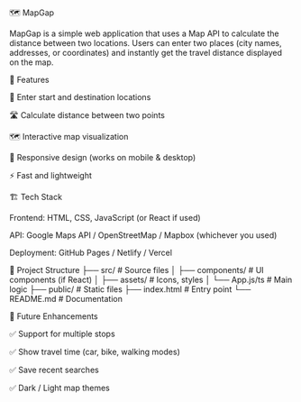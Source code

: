 🗺️ MapGap

MapGap is a simple web application that uses a Map API to calculate the distance between two locations.
Users can enter two places (city names, addresses, or coordinates) and instantly get the travel distance displayed on the map.

🚀 Features

📍 Enter start and destination locations

🛣️ Calculate distance between two points

🗺️ Interactive map visualization

📱 Responsive design (works on mobile & desktop)

⚡ Fast and lightweight

🏗️ Tech Stack

Frontend: HTML, CSS, JavaScript (or React if used)

API: Google Maps API / OpenStreetMap / Mapbox (whichever you used)

Deployment: GitHub Pages / Netlify / Vercel



📂 Project Structure
├── src/             # Source files
│   ├── components/  # UI components (if React)
│   ├── assets/      # Icons, styles
│   └── App.js/ts    # Main logic
├── public/          # Static files
├── index.html       # Entry point
└── README.md        # Documentation


🔮 Future Enhancements

✅ Support for multiple stops

✅ Show travel time (car, bike, walking modes)

✅ Save recent searches

✅ Dark / Light map themes
